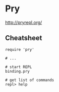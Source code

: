 # Pry
<http://pryrepl.org/>

Cheatsheet
----------

	require 'pry'
	
	# ...
	
	# start REPL
	binding.pry

	# get list of commands
	repl> help

